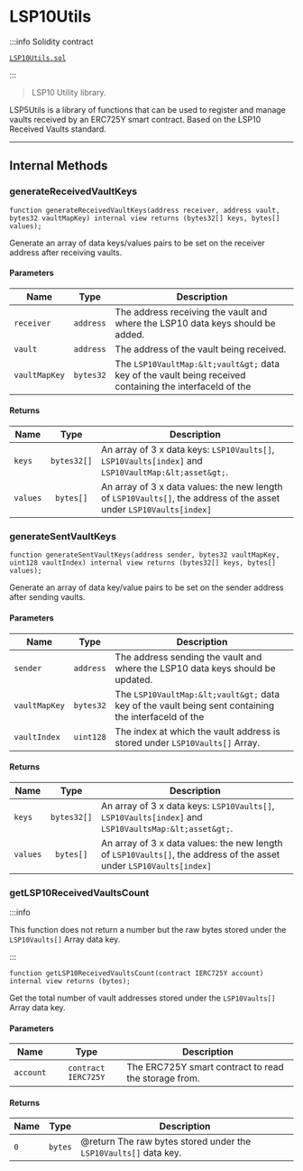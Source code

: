 # LSP10Utils

:::info Solidity contract

[`LSP10Utils.sol`](https://github.com/lukso-network/lsp-smart-contracts/blob/develop/contracts/LSP10ReceivedVaults/LSP10Utils.sol)

:::

> LSP10 Utility library.

LSP5Utils is a library of functions that can be used to register and manage vaults received by an ERC725Y smart contract. Based on the LSP10 Received Vaults standard.

---

## Internal Methods

### generateReceivedVaultKeys

```solidity
function generateReceivedVaultKeys(address receiver, address vault, bytes32 vaultMapKey) internal view returns (bytes32[] keys, bytes[] values);
```

Generate an array of data keys/values pairs to be set on the receiver address after receiving vaults.

#### Parameters

| Name          |   Type    | Description                                                                                              |
| ------------- | :-------: | -------------------------------------------------------------------------------------------------------- |
| `receiver`    | `address` | The address receiving the vault and where the LSP10 data keys should be added.                           |
| `vault`       | `address` | The address of the vault being received.                                                                 |
| `vaultMapKey` | `bytes32` | The `LSP10VaultMap:&lt;vault&gt;` data key of the vault being received containing the interfaceId of the |

#### Returns

| Name     |    Type     | Description                                                                                                         |
| -------- | :---------: | ------------------------------------------------------------------------------------------------------------------- |
| `keys`   | `bytes32[]` | An array of 3 x data keys: `LSP10Vaults[]`, `LSP10Vaults[index]` and `LSP10VaultMap:&lt;asset&gt;`.                 |
| `values` |  `bytes[]`  | An array of 3 x data values: the new length of `LSP10Vaults[]`, the address of the asset under `LSP10Vaults[index]` |

### generateSentVaultKeys

```solidity
function generateSentVaultKeys(address sender, bytes32 vaultMapKey, uint128 vaultIndex) internal view returns (bytes32[] keys, bytes[] values);
```

Generate an array of data key/value pairs to be set on the sender address after sending vaults.

#### Parameters

| Name          |   Type    | Description                                                                                          |
| ------------- | :-------: | ---------------------------------------------------------------------------------------------------- |
| `sender`      | `address` | The address sending the vault and where the LSP10 data keys should be updated.                       |
| `vaultMapKey` | `bytes32` | The `LSP10VaultMap:&lt;vault&gt;` data key of the vault being sent containing the interfaceId of the |
| `vaultIndex`  | `uint128` | The index at which the vault address is stored under `LSP10Vaults[]` Array.                          |

#### Returns

| Name     |    Type     | Description                                                                                                         |
| -------- | :---------: | ------------------------------------------------------------------------------------------------------------------- |
| `keys`   | `bytes32[]` | An array of 3 x data keys: `LSP10Vaults[]`, `LSP10Vaults[index]` and `LSP10VaultsMap:&lt;asset&gt;`.                |
| `values` |  `bytes[]`  | An array of 3 x data values: the new length of `LSP10Vaults[]`, the address of the asset under `LSP10Vaults[index]` |

### getLSP10ReceivedVaultsCount

:::info

This function does not return a number but the raw bytes stored under the `LSP10Vaults[]` Array data key.

:::

```solidity
function getLSP10ReceivedVaultsCount(contract IERC725Y account) internal view returns (bytes);
```

Get the total number of vault addresses stored under the `LSP10Vaults[]` Array data key.

#### Parameters

| Name      |        Type         | Description                                          |
| --------- | :-----------------: | ---------------------------------------------------- |
| `account` | `contract IERC725Y` | The ERC725Y smart contract to read the storage from. |

#### Returns

| Name |  Type   | Description                                                      |
| ---- | :-----: | ---------------------------------------------------------------- |
| `0`  | `bytes` | @return The raw bytes stored under the `LSP10Vaults[]` data key. |

